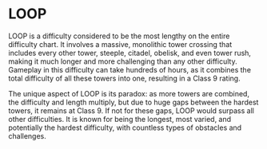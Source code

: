 # LOOP

LOOP is a difficulty considered to be the most lengthy on the entire difficulty chart. It involves a massive, monolithic tower crossing that includes every other tower, steeple, citadel, obelisk, and even tower rush, making it much longer and more challenging than any other difficulty. Gameplay in this difficulty can take hundreds of hours, as it combines the total difficulty of all these towers into one, resulting in a Class 9 rating.

The unique aspect of LOOP is its paradox: as more towers are combined, the difficulty and length multiply, but due to huge gaps between the hardest towers, it remains at Class 9. If not for these gaps, LOOP would surpass all other difficulties. It is known for being the longest, most varied, and potentially the hardest difficulty, with countless types of obstacles and challenges.
